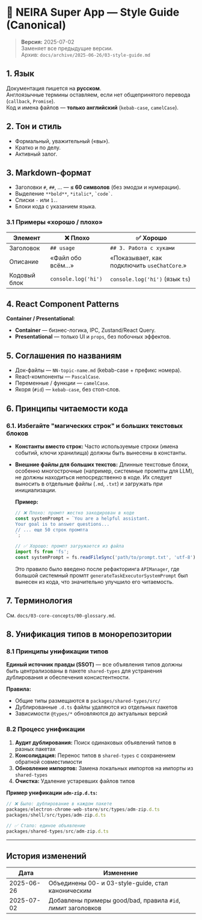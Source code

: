 # 📖 NEIRA Super App — Style Guide (Canonical)

> **Версия:** 2025-07-02  
> Заменяет все предыдущие версии.  
> Архив: `docs/archive/2025-06-26/03-style-guide.md`

## 1. Язык

Документация пишется на **русском**.  
Англоязычные термины оставляем, если нет общепринятого перевода (`callback`, `Promise`).  
Код и имена файлов — **только английский** (`kebab-case`, `camelCase`).

## 2. Тон и стиль

- Формальный, уважительный («вы»).
- Кратко и по делу.
- Активный залог.

## 3. Markdown-формат

- Заголовки `#`, `##`, … — **≤ 60 символов** (без эмодзи и нумерации).
- Выделение `**bold**`, `*italic*`, `` `code` ``.
- Списки `-` или `1.`.
- Блоки кода с указанием языка.

### 3.1 Примеры «хорошо / плохо»

| Элемент      | ❌ Плохо            | ✅ Хорошо                                   |
| ------------ | ------------------- | ------------------------------------------- |
| Заголовок    | `## usage`          | `## 3. Работа с хуками`                     |
| Описание     | «Файл обо всём…»    | «Показывает, как подключить `useChatCore`.» |
| Кодовый блок | `console.log('hi')` | `console.log('hi')` (язык `ts`)             |

## 4. React Component Patterns

**Container / Presentational**:

- **Container** — бизнес-логика, IPC, Zustand/React Query.
- **Presentational** — только UI и `props`, без побочных эффектов.

## 5. Соглашения по названиям

- Док-файлы — `NN-topic-name.md` (kebab-case + префикс номера).
- React-компоненты — `PascalCase`.
- Переменные / функции — `camelCase`.
- Якоря (`#id`) — `kebab-case`, без стоп-слов.

## 6. Принципы читаемости кода

### 6.1. Избегайте "магических строк" и больших текстовых блоков

- **Константы вместо строк:** Часто используемые строки (имена событий, ключи хранилища) должны быть вынесены в константы.
- **Внешние файлы для больших текстов:** Длинные текстовые блоки, особенно многострочные (например, системные промпты для LLM), не должны находиться непосредственно в коде. Их следует выносить в отдельные файлы (`.md`, `.txt`) и загружать при инициализации.

    **Пример:**

    ```typescript
    // ❌ Плохо: промпт жестко закодирован в коде
    const systemPrompt = `You are a helpful assistant.
    Your goal is to answer questions...
    // ... еще 50 строк промпта
    `;

    // ✅ Хорошо: промпт загружается из файла
    import fs from 'fs';
    const systemPrompt = fs.readFileSync('path/to/prompt.txt', 'utf-8');
    ```

    Это правило было введено после рефакторинга `APIManager`, где большой системный промпт `generateTaskExecutorSystemPrompt` был вынесен из кода, что значительно улучшило его читаемость.

## 7. Терминология

См. `docs/03-core-concepts/00-glossary.md`.

## 8. Унификация типов в монорепозитории

### 8.1 Принципы унификации типов

**Единый источник правды (SSOT)** — все объявления типов должны быть централизованы в пакете `shared-types` для устранения дублирования и обеспечения консистентности.

**Правила:**

- Общие типы размещаются в `packages/shared-types/src/`
- Дублированные `.d.ts` файлы удаляются из отдельных пакетов
- Зависимости `@types/*` обновляются до актуальных версий

### 8.2 Процесс унификации

1. **Аудит дублирования:** Поиск одинаковых объявлений типов в разных пакетах
2. **Консолидация:** Перенос типов в `shared-types` с сохранением обратной совместимости
3. **Обновление импортов:** Замена локальных импортов на импорты из `shared-types`
4. **Очистка:** Удаление устаревших файлов типов

**Пример унификации `adm-zip.d.ts`:**

```typescript
// ❌ Было: дублирование в каждом пакете
packages/electron-chrome-web-store/src/types/adm-zip.d.ts
packages/shell/src/types/adm-zip.d.ts

// ✅ Стало: единое объявление
packages/shared-types/src/adm-zip.d.ts
```

---

## История изменений

| Дата       | Изменение                                                   |
| ---------- | ----------------------------------------------------------- |
| 2025-06-26 | Объединены 00- и 03-style-guide, стал каноническим          |
| 2025-07-02 | Добавлены примеры good/bad, правила `#id`, лимит заголовков |
